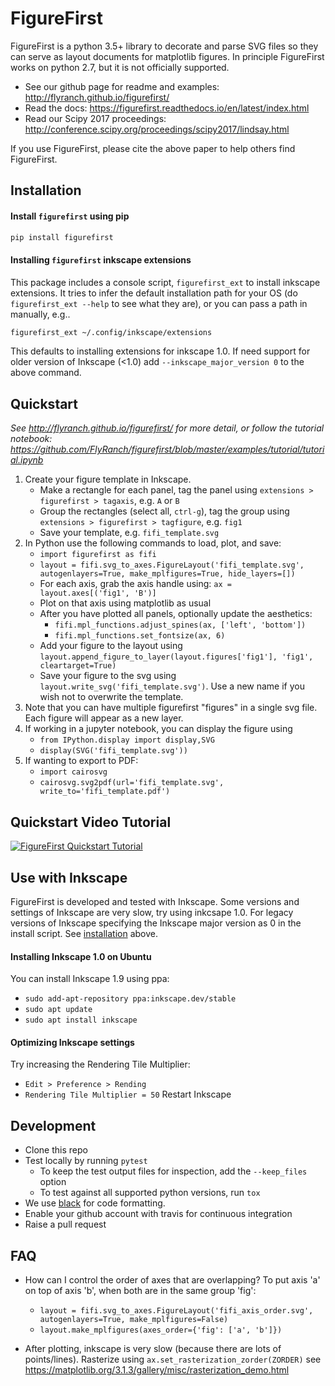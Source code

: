 # FigureFirst
FigureFirst is a python 3.5+ library to decorate and parse SVG files so they can serve as layout documents for matplotlib figures. In principle FigureFirst works on python 2.7, but it is not officially supported. 
* See our github page for readme and examples: http://flyranch.github.io/figurefirst/
* Read the docs: https://figurefirst.readthedocs.io/en/latest/index.html
* Read our Scipy 2017 proceedings: http://conference.scipy.org/proceedings/scipy2017/lindsay.html

If you use FigureFirst, please cite the above paper to help others find FigureFirst.

## Installation

#### Install `figurefirst` using pip

```bash
pip install figurefirst
```
#### Installing `figurefirst` inkscape extensions

This package includes a console script, `figurefirst_ext` to install inkscape extensions.
It tries to infer the default installation path for your OS (do `figurefirst_ext --help` to see what they are),
or you can pass a path in manually, e.g..

```bash
figurefirst_ext ~/.config/inkscape/extensions
```

This defaults to installing extensions for inkscape 1.0. If need support for older version of Inkscape (<1.0) add `--inkscape_major_version 0` to the above command. 

## Quickstart
*See http://flyranch.github.io/figurefirst/ for more detail, or follow the tutorial notebook: https://github.com/FlyRanch/figurefirst/blob/master/examples/tutorial/tutorial.ipynb*
1. Create your figure template in Inkscape. 
    *  Make a rectangle for each panel, tag the panel using `extensions > figurefirst > tagaxis`, e.g. `A` or `B`
    *  Group the rectangles (select all, `ctrl-g`), tag the group using `extensions > figurefirst > tagfigure`, e.g. `fig1`
    *  Save your template, e.g. `fifi_template.svg`
2. In Python use the following commands to load, plot, and save:
    *  `import figurefirst as fifi`
    *  `layout = fifi.svg_to_axes.FigureLayout('fifi_template.svg', autogenlayers=True, make_mplfigures=True, hide_layers=[])`
    *  For each axis, grab the axis handle using: `ax = layout.axes[('fig1', 'B')]`
    *  Plot on that axis using matplotlib as usual
    *  After you have plotted all panels, optionally update the aesthetics:
        *  `fifi.mpl_functions.adjust_spines(ax, ['left', 'bottom'])`
        *  `fifi.mpl_functions.set_fontsize(ax, 6)`
    *  Add your figure to the layout using `layout.append_figure_to_layer(layout.figures['fig1'], 'fig1', cleartarget=True)`
    *  Save your figure to the svg using `layout.write_svg('fifi_template.svg')`. Use a new name if you wish not to overwrite the template. 
3. Note that you can have multiple figurefirst "figures" in a single svg file. Each figure will appear as a new layer.  
4. If working in a jupyter notebook, you can display the figure using
    *  `from IPython.display import display,SVG`
    *  `display(SVG('fifi_template.svg'))`
5. If wanting to export to PDF:
    *  `import cairosvg`
    *  `cairosvg.svg2pdf(url='fifi_template.svg', write_to='fifi_template.pdf')`

## Quickstart Video Tutorial
[![FigureFirst Quickstart Tutorial](http://img.youtube.com/vi/wG5R0EMcBuI/0.jpg)](http://www.youtube.com/watch?v=wG5R0EMcBuI "FigureFirst Quickstart Tutorial")

## Use with Inkscape
FigureFirst is developed and tested with Inkscape. Some versions and settings of Inkscape are very slow, try using inkcsape 1.0. For legacy versions of Inkscape specifying the Inkscape major version as 0 in the install script. See [installation](#installation) above.

#### Installing Inkscape 1.0 on Ubuntu
You can install Inkscape 1.9 using ppa:
* `sudo add-apt-repository ppa:inkscape.dev/stable`
* `sudo apt update`
* `sudo apt install inkscape`

#### Optimizing Inkscape settings
Try increasing the Rendering Tile Multiplier:
* `Edit > Preference > Rending`
* `Rendering Tile Multiplier = 50`
Restart Inkscape

## Development

- Clone this repo
- Test locally by running `pytest`
  - To keep the test output files for inspection, add the `--keep_files` option
  - To test against all supported python versions, run `tox`
- We use [black](https://pypi.org/project/black/) for code formatting. 
- Enable your github account with travis for continuous integration
- Raise a pull request


## FAQ
* How can I control the order of axes that are overlapping? To put axis 'a' on top of axis 'b', when both are in the same group 'fig':
  *  `layout = fifi.svg_to_axes.FigureLayout('fifi_axis_order.svg', autogenlayers=True, make_mplfigures=False)`
  *  `layout.make_mplfigures(axes_order={'fig': ['a', 'b']})`
  
* After plotting, inkscape is very slow (because there are lots of points/lines). Rasterize using `ax.set_rasterization_zorder(ZORDER)` see https://matplotlib.org/3.1.3/gallery/misc/rasterization_demo.html
